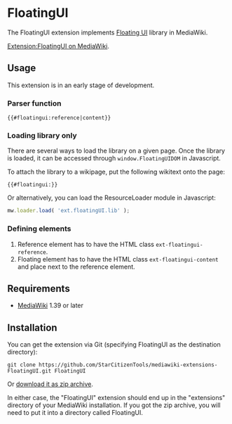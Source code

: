 # FloatingUI

The FloatingUI extension implements [Floating UI](https://floating-ui.com) library in MediaWiki.

[Extension:FloatingUI on MediaWiki](https://www.mediawiki.org/wiki/Extension:FloatingUI).

## Usage
This extension is in an early stage of development.

### Parser function
```wikitext
{{#floatingui:reference|content}}
```

### Loading library only
There are several ways to load the library on a given page. Once the library is loaded, it can be accessed through `window.FloatingUIDOM` in Javascript.


To attach the library to a wikipage, put the following wikitext onto the page:

```wikitext
{{#floatingui:}}
```

Or alternatively, you can load the ResourceLoader module in Javascript:
```js
mw.loader.load( 'ext.floatingUI.lib' );
```

### Defining elements
1. Reference element has to have the HTML class `ext-floatingui-reference`.
2. Floating element has to have the HTML class `ext-floatingui-content` and place next to the reference element.

## Requirements
* [MediaWiki](https://www.mediawiki.org) 1.39 or later

## Installation
You can get the extension via Git (specifying FloatingUI as the destination directory):

    git clone https://github.com/StarCitizenTools/mediawiki-extensions-FloatingUI.git FloatingUI

Or [download it as zip archive](https://github.com/StarCitizenTools/mediawiki-extensions-FloatingUI/archive/main.zip).

In either case, the "FloatingUI" extension should end up in the "extensions" directory 
of your MediaWiki installation. If you got the zip archive, you will need to put it 
into a directory called FloatingUI.